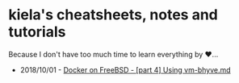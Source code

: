 # kiela's cheatsheets, notes and tutorials

Because I don't have too much time to learn everything by :heart:...

* 2018/10/01 - [Docker on FreeBSD - [part 4] Using vm-bhyve.md](https://github.com/kiela/kiela.github.io/blob/master/Docker%20on%20FreeBSD%20-%20%5Bpart%204%5D%20Using%20vm-bhyve.md)



